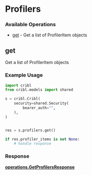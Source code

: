 # Profilers

### Available Operations

* [get](#get) - Get a list of ProfilerItem objects

## get

Get a list of ProfilerItem objects

### Example Usage

```python
import cribl
from cribl.models import shared

s = cribl.Cribl(
    security=shared.Security(
        bearer_auth="",
    ),
)


res = s.profilers.get()

if res.profiler_items is not None:
    # handle response
```


### Response

**[operations.GetProfilersResponse](../../models/operations/getprofilersresponse.md)**

